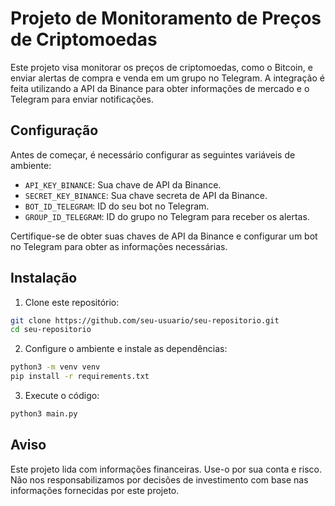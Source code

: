 # Projeto de Monitoramento de Preços de Criptomoedas

Este projeto visa monitorar os preços de criptomoedas, como o Bitcoin, e enviar alertas de compra e venda em um grupo no Telegram. A integração é feita utilizando a API da Binance para obter informações de mercado e o Telegram para enviar notificações.

## Configuração

Antes de começar, é necessário configurar as seguintes variáveis de ambiente:

- `API_KEY_BINANCE`: Sua chave de API da Binance.
- `SECRET_KEY_BINANCE`: Sua chave secreta de API da Binance.
- `BOT_ID_TELEGRAM`: ID do seu bot no Telegram.
- `GROUP_ID_TELEGRAM`: ID do grupo no Telegram para receber os alertas.

Certifique-se de obter suas chaves de API da Binance e configurar um bot no Telegram para obter as informações necessárias.

## Instalação

1. Clone este repositório:

```bash
git clone https://github.com/seu-usuario/seu-repositorio.git
cd seu-repositorio
```

2. Configure o ambiente e instale as dependências:

```bash
python3 -m venv venv
pip install -r requirements.txt
```

3. Execute o código:

```bash
python3 main.py
```

## Aviso

Este projeto lida com informações financeiras. Use-o por sua conta e risco. Não nos responsabilizamos por decisões de investimento com base nas informações fornecidas por este projeto.